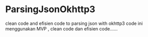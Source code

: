 # ParsingJsonOkhttp3
clean code and efisien code to parsing json with okhttp3
code ini menggunakan MVP , clean code dan efisien code......
